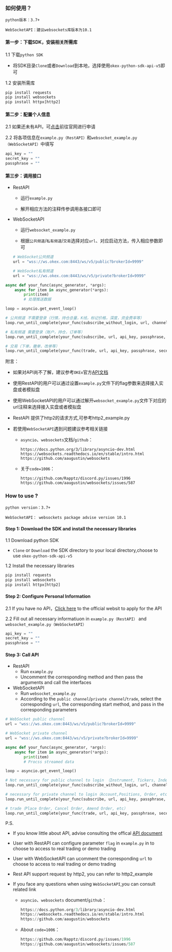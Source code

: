 ### 如何使用？

`python版本：3.7+`

`WebSocketAPI：建议websockets库版本为10.1`

#### 第一步：下载SDK，安装相关所需库

1.1 下载`python SDK`

* 将SDK目录`Clone`或者`Download`到本地，选择使用`okex-python-sdk-api-v5`即可

1.2 安装所需库

```python
pip install requests
pip install websockets
pip install httpx[http2]
```

#### 第二步：配置个人信息

2.1 如果还未有API，可[点击](https://www.okex.com/account/users/myApi)前往官网进行申请

2.2 将各项信息在`example.py（RestAPI）`和`websocket_example.py（WebSocketAPI）`中填写

```python
api_key = ""
secret_key = ""
passphrase = ""
```

#### 第三步：调用接口

* RestAPI

  * 运行`example.py`

  * 解开相应方法的注释传参调用各接口即可

* WebSocketAPI

  * 运行`websocket_example.py`

  * 根据`公共频道`/`私有频道`/`交易`选择对应`url`、对应启动方法，传入相应参数即可

  ```python
  # WebSocket公共频道
  url = "wss://ws.okex.com:8443/ws/v5/public?brokerId=9999"
  
  # WebSocket私有频道
  url = "wss://ws.okex.com:8443/ws/v5/private?brokerId=9999"
  ```

```python
async def your_func(async_generator, *args):
    async for item in async_generator(*args):
        print(item)
        # 处理推送数据

loop = asyncio.get_event_loop()

# 公共频道 不需要登录（行情，持仓总量，K线，标记价格，深度，资金费率等）
loop.run_until_complete(your_func(subscribe_without_login, url, channels))

# 私有频道 需要登录（账户，持仓，订单等）
loop.run_until_complete(your_func(subscribe, url, api_key, passphrase, seceret_key, channels))

# 交易（下单，撤单，改单等）
loop.run_until_complete(your_func(trade, url, api_key, passphrase, seceret_key, trade_param))
```

附言：

* 如果对API尚不了解，建议参考`OKEx`官方[API文档](https://www.okex.com/docs-v5/zh/)

* 使用RestAPI的用户可以通过设置`example.py`文件下的flag参数来选择接入实盘或者模拟盘

* 使用WebSocketAPI的用户可以通过解开`websocket_example.py`文件下对应的url注释来选择接入实盘或者模拟盘

* RestAPI 提供了http2的请求方式,可参考http2_example.py

* 若使用`WebSocketAPI`遇到问题建议参考相关链接

  * `asyncio`、`websockets`文档/`github`：

        https://docs.python.org/3/library/asyncio-dev.html
        https://websockets.readthedocs.io/en/stable/intro.html
        https://github.com/aaugustin/websockets

  * 关于`code=1006`：

        https://github.com/Rapptz/discord.py/issues/1996
        https://github.com/aaugustin/websockets/issues/587



### How to use ?

`python version：3.7+`

`WebSocketAPI： websockets package advise version 10.1`

#### Step 1: Download the SDK and install the necessary libraries

1.1 Download python SDK 

- `Clone` or `Download` the SDK directory to your local directory,choose to use `okex-python-sdk-api-v5`

1.2 Install the necessary libraries

```python
pip install requests
pip install websockets
pip install httpx[http2]
```

#### Step 2: Configure Personal Information

2.1 If you have no API，[Click here](https://www.okex.com/account/users/myApi) to the official websit to apply for the API

2.2 Fill out all necessary informatiuon in `example.py（RestAPI）`  and `websocket_example.py（WebSocketAPI）`

```python 
api_key = ""
secret_key = ""
passphrase = ""
```

#### Step 3: Call API 

- RestAPI
  - Run `example.py`
  - Uncomment the corresponding method and then pass the arguments and call the interfaces
- WebSocketAPI
  - Run `websocket_example.py`
  - According to the `public channel`/`private channel`/`trade`, select the corresponding `url`, the corresponding start method, and pass in the corresponding parameters

```python 
# WebSocket public channel
url = "wss://ws.okex.com:8443/ws/v5/public?brokerId=9999"

# WebSocket private channel
url = "wss://ws.okex.com:8443/ws/v5/private?brokerId=9999"
```

```Python
async def your_func(async_generator, *args):
    async for item in async_generator(*args):
        print(item)
        # Procss streamed data

loop = asyncio.get_event_loop()

# Not necessary for public channel to login （Instrument, Tickers, Index, Mark price, Order Book, Funding rate, etc）
loop.run_until_complete(your_func(subscribe_without_login, url, channels))

# necessary for private channel to login（Account,Positions, Order, etc）
loop.run_until_complete(your_func(subscribe, url, api_key, passphrase, seceret_key, channels))

# trade（Place Order, Cancel Order, Amend Order, etc）
loop.run_until_complete(your_func(trade, url, api_key, passphrase, seceret_key, trade_param))
```

P.S. 

- If  you know little about API, advise consulting the  offical [API document](https://www.okex.com/docs-v5/en/)

- User with RestAPI can configure parameter `flag` in `example.py` in  to choose to access to real trading or demo trading 

- User with WebSocketAPI can ucomment the corresponding `url`  to choose to access to real trading or demo trading 

- Rest API support request by http2, you can refer to http2_example  

- If you face any questions when using `WebSocketAPI`,you can consult related link

  - `asyncio`、`websockets` document/`github`：

    ```python 
    https://docs.python.org/3/library/asyncio-dev.html
    https://websockets.readthedocs.io/en/stable/intro.html
    https://github.com/aaugustin/websockets
    ```

  - About `code=1006`：

    ```python 
    https://github.com/Rapptz/discord.py/issues/1996
    https://github.com/aaugustin/websockets/issues/587
    ```

    

